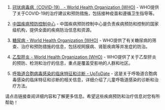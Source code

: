 1. [冠状病毒病（COVID-19） - World Health Organization (WHO)](https://www.who.int/zh/news-room/fact-sheets/detail/coronavirus-disease-%28covid-19%29) - WHO提供了关于COVID-19的治疗建议和预防措施，包括接种疫苗和遵循卫生指导等。

2. [中国疾病预防控制中心](https://www.chinacdc.cn/) - 中国疾病预防控制中心是负责疾病预防和控制的国家级机构，提供全面的疾病防治信息和资源。

3. [糖尿病 - World Health Organization (WHO)](https://www.who.int/zh/news-room/fact-sheets/detail/diabetes) - WHO提供了有关糖尿病的筛查、治疗和预防措施的信息，包括视网膜病、肾脏疾病等并发症的防治。

4. [乙型肝炎 - World Health Organization (WHO)](https://www.who.int/zh/news-room/fact-sheets/detail/hepatitis-b) - WHO提供了关于乙型肝炎的预防、检测和治疗的信息，重点是覆盖受影响的人群和社区。

5. [呼吸道合胞病毒感染的临床特征和诊断 - UpToDate](https://www.uptodate.com/contents/zh-Hans/respiratory-syncytial-virus-infection-clinical-features-and-diagnosis-in-infants-and-children) - 这是关于呼吸道合胞病毒感染的临床特征和诊断的相关信息，详细介绍了儿童呼吸道感染的诊断和治疗方法。

请点击链接查阅详细内容和了解更多信息。希望这些疾病预防和治疗信息对您有所帮助！
